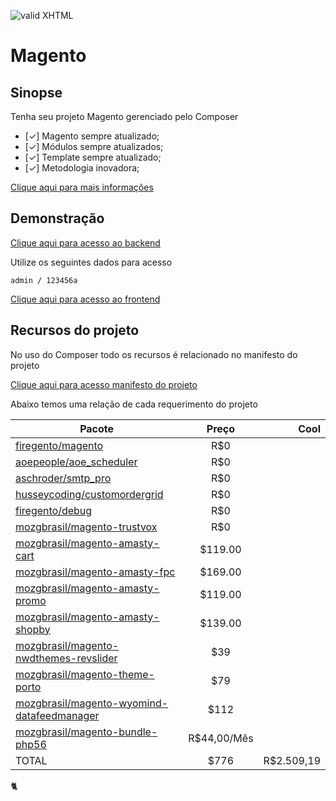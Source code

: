 [checkmark]: https://raw.githubusercontent.com/mozgbrasil/mozgbrasil.github.io/master/assets/images/logos/logo_32_32.png "MOZG"
![valid XHTML][checkmark]

[getcomposer]: https://getcomposer.org/
[uninstall-mods]: https://getcomposer.org/doc/03-cli.md#remove

# Magento

## Sinopse

Tenha seu projeto Magento gerenciado pelo Composer

- [✓] Magento sempre atualizado;
- [✓] Módulos sempre atualizados;
- [✓] Template sempre atualizado;
- [✓] Metodologia inovadora;

<a href="http://www.cerebrum.com.br/desenvolvimento-loja-magento/" target="_blank">Clique aqui para mais informações</a>

## Demonstração

<a href="http://phpstack-48796-375559.cloudwaysapps.com/magento/admin/" target="_blank">Clique aqui para acesso ao backend</a>

Utilize os seguintes dados para acesso

    admin / 123456a

<a href="http://phpstack-48796-375559.cloudwaysapps.com/magento/" target="_blank">Clique aqui para acesso ao frontend</a>

## Recursos do projeto

No uso do Composer todo os recursos é relacionado no manifesto do projeto

<a href="http://phpstack-48796-375559.cloudwaysapps.com/composer.json" target="_blank">Clique aqui para acesso manifesto do projeto</a>

Abaixo temos uma relação de cada requerimento do projeto

| Pacote   |      Preço      |  Cool |
|----------|:-------------:|------:|
| <a href="https://github.com/firegento/magento" target="_blank">firegento/magento</a> |  R$0 |  |
| <a href="https://github.com/AOEpeople/Aoe_Scheduler" target="_blank">aoepeople/aoe_scheduler</a> |  R$0 |  |
| <a href="https://github.com/aschroder/Magento-SMTP-Pro-Email-Extension" target="_blank">aschroder/smtp_pro</a> | R$0 |  |
| <a href="https://github.com/husseycoding/customordergrid" target="_blank">husseycoding/customordergrid</a> | R$0 |  |
| <a href="https://github.com/firegento/firegento-debug" target="_blank">firegento/debug</a> | R$0 |  |
| <a href="https://github.com/mozgbrasil/magento-trustvox" target="_blank">mozgbrasil/magento-trustvox</a> | R$0 |  |
| <a href="https://amasty.com/ajax-shopping-cart.html" target="_blank">mozgbrasil/magento-amasty-cart</a> | $119.00 |  |
| <a href="https://amasty.com/magento-full-page-cache.html" target="_blank">mozgbrasil/magento-amasty-fpc</a> | $169.00 |  |
| <a href="https://amasty.com/auto-add-promo-items.html" target="_blank">mozgbrasil/magento-amasty-promo</a> | $119.00 |  |
| <a href="https://amasty.com/improved-layered-navigation.html" target="_blank">mozgbrasil/magento-amasty-shopby</a> | $139.00 |  |
| <a href="https://codecanyon.net/item/slider-revolution-responsive-magento-extension/9332896" target="_blank">mozgbrasil/magento-nwdthemes-revslider</a> | $39 |  |
| <a href="https://themeforest.net/item/porto-ultimate-responsive-magento-theme/9725864" target="_blank">mozgbrasil/magento-theme-porto</a> | $79 |  |
| <a href="https://www.wyomind.com/data-feed-manager-magento.html" target="_blank">mozgbrasil/magento-wyomind-datafeedmanager</a> | $112 |  |
| <a href="http://mozg.com.br/catalogo/" target="_blank">mozgbrasil/magento-bundle-php56</a> | R$44,00/Mês |  |
| TOTAL | $776 | R$2.509,19 |

<!--119+169+119+139+39+79+112-->

:cat2:
